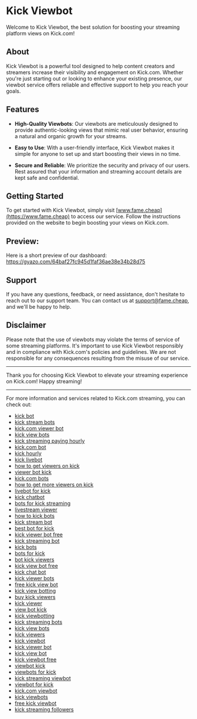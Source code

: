 # Kick Viewbot

Welcome to Kick Viewbot, the best solution for boosting your streaming platform views on Kick.com! 

## About

Kick Viewbot is a powerful tool designed to help content creators and streamers increase their visibility and engagement on Kick.com. Whether you're just starting out or looking to enhance your existing presence, our viewbot service offers reliable and effective support to help you reach your goals.

## Features

- **High-Quality Viewbots**: Our viewbots are meticulously designed to provide authentic-looking views that mimic real user behavior, ensuring a natural and organic growth for your streams.
  
- **Easy to Use**: With a user-friendly interface, Kick Viewbot makes it simple for anyone to set up and start boosting their views in no time.

- **Secure and Reliable**: We prioritize the security and privacy of our users. Rest assured that your information and streaming account details are kept safe and confidential.

## Getting Started

To get started with Kick Viewbot, simply visit [www.fame.cheap](https://www.fame.cheap) to access our service. Follow the instructions provided on the website to begin boosting your views on Kick.com.

## Preview:

Here is a short preview of our dashboard: https://gyazo.com/64baf27fc945d1faf36ae38e34b28d75

## Support

If you have any questions, feedback, or need assistance, don't hesitate to reach out to our support team. You can contact us at [support@fame.cheap](mailto:support@fame.cheap), and we'll be happy to help.

## Disclaimer

Please note that the use of viewbots may violate the terms of service of some streaming platforms. It's important to use Kick Viewbot responsibly and in compliance with Kick.com's policies and guidelines. We are not responsible for any consequences resulting from the misuse of our service.

---

Thank you for choosing Kick Viewbot to elevate your streaming experience on Kick.com! Happy streaming!

---

For more information and services related to Kick.com streaming, you can check out:

- [kick bot](https://fame.cheap/shop/kick)
- [kick stream bots](https://fame.cheap/shop/kick)
- [kick.com viewer bot](https://fame.cheap/shop/kick)
- [kick view bots](https://fame.cheap/shop/kick)
- [kick streaming paying hourly](https://fame.cheap/shop/kick)
- [kick.com bot](https://fame.cheap/shop/kick)
- [kick hourly](https://fame.cheap/shop/kick)
- [kick livebot](https://fame.cheap/shop/kick)
- [how to get viewers on kick](https://fame.cheap/shop/kick)
- [viewer bot kick](https://fame.cheap/shop/kick)
- [kick.com bots](https://fame.cheap/shop/kick)
- [how to get more viewers on kick](https://fame.cheap/shop/kick)
- [livebot for kick](https://fame.cheap/shop/kick)
- [kick chatbot](https://fame.cheap/shop/kick)
- [bots for kick streaming](https://fame.cheap/shop/kick)
- [livestream viewer](https://fame.cheap/shop/kick)
- [how to kick bots](https://fame.cheap/shop/kick)
- [kick stream bot](https://fame.cheap/shop/kick)
- [best bot for kick](https://fame.cheap/shop/kick)
- [kick viewer bot free](https://fame.cheap/shop/kick)
- [kick streaming bot](https://fame.cheap/shop/kick)
- [kick bots](https://fame.cheap/shop/kick)
- [bots for kick](https://fame.cheap/shop/kick)
- [bot kick viewers](https://fame.cheap/shop/kick)
- [kick view bot free](https://fame.cheap/shop/kick)
- [kick chat bot](https://fame.cheap/shop/kick)
- [kick viewer bots](https://fame.cheap/shop/kick)
- [free kick view bot](https://fame.cheap/shop/kick)
- [kick view botting](https://fame.cheap/shop/kick)
- [buy kick viewers](https://fame.cheap/shop/kick)
- [kick viewer](https://fame.cheap/shop/kick)
- [view bot kick](https://fame.cheap/shop/kick)
- [kick viewbotting](https://fame.cheap/shop/kick)
- [kick streaming bots](https://fame.cheap/shop/kick)
- [kick view bots](https://fame.cheap/shop/kick)
- [kick viewers](https://fame.cheap/shop/kick)
- [kick viewbot](https://fame.cheap/shop/kick)
- [kick viewer bot](https://fame.cheap/shop/kick)
- [kick view bot](https://fame.cheap/shop/kick)
- [kick viewbot free](https://fame.cheap/shop/kick)
- [viewbot kick](https://fame.cheap/shop/kick)
- [viewbots for kick](https://fame.cheap/shop/kick)
- [kick streaming viewbot](https://fame.cheap/shop/kick)
- [viewbot for kick](https://fame.cheap/shop/kick)
- [kick.com viewbot](https://fame.cheap/shop/kick)
- [kick viewbots](https://fame.cheap/shop/kick)
- [free kick viewbot](https://fame.cheap/shop/kick)
- [kick streaming followers](https://fame.cheap/shop/kick)
